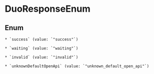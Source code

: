 
# DuoResponseEnum

## Enum


    * `success` (value: `"success"`)

    * `waiting` (value: `"waiting"`)

    * `invalid` (value: `"invalid"`)

    * `unknownDefaultOpenApi` (value: `"unknown_default_open_api"`)



